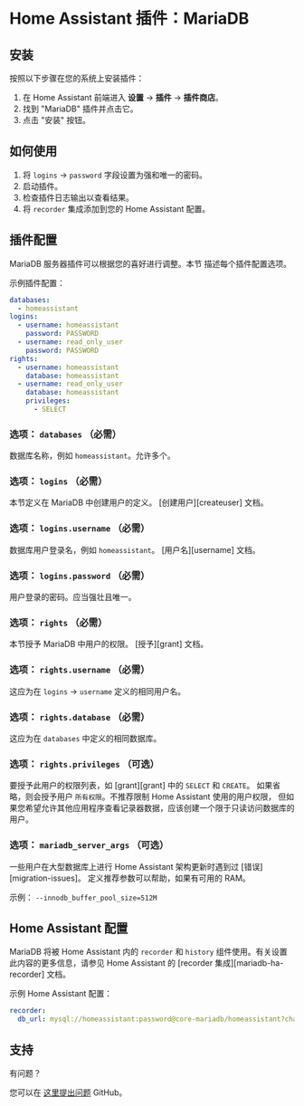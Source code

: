 # Home Assistant 插件：MariaDB

## 安装

按照以下步骤在您的系统上安装插件：

1. 在 Home Assistant 前端进入 **设置** -> **插件** -> **插件商店**。
2. 找到 "MariaDB" 插件并点击它。
3. 点击 "安装" 按钮。

## 如何使用

1. 将 `logins` -> `password` 字段设置为强和唯一的密码。
2. 启动插件。
3. 检查插件日志输出以查看结果。
4. 将 `recorder` 集成添加到您的 Home Assistant 配置。

## 插件配置

MariaDB 服务器插件可以根据您的喜好进行调整。本节
描述每个插件配置选项。

示例插件配置：

```yaml
databases:
  - homeassistant
logins:
  - username: homeassistant
    password: PASSWORD
  - username: read_only_user
    password: PASSWORD
rights:
  - username: homeassistant
    database: homeassistant
  - username: read_only_user
    database: homeassistant
    privileges:
      - SELECT
```

### 选项： `databases` （必需）

数据库名称，例如 `homeassistant`。允许多个。

### 选项： `logins` （必需）

本节定义在 MariaDB 中创建用户的定义。 [创建用户][createuser] 文档。

### 选项： `logins.username` （必需）

数据库用户登录名，例如 `homeassistant`。 [用户名][username] 文档。

### 选项： `logins.password` （必需）

用户登录的密码。应当强壮且唯一。

### 选项： `rights` （必需）

本节授予 MariaDB 中用户的权限。 [授予][grant] 文档。

### 选项： `rights.username` （必需）

这应为在 `logins` -> `username` 定义的相同用户名。

### 选项： `rights.database` （必需）

这应为在 `databases` 中定义的相同数据库。

### 选项： `rights.privileges` （可选）

要授予此用户的权限列表，如 [grant][grant] 中的 `SELECT` 和 `CREATE`。
如果省略，则会授予用户 `所有权限`。不推荐限制 Home Assistant 使用的用户权限，
但如果您希望允许其他应用程序查看记录器数据，应该创建一个限于只读访问数据库的用户。

### 选项： `mariadb_server_args` （可选）

一些用户在大型数据库上进行 Home Assistant 架构更新时遇到过 [错误][migration-issues]。
定义推荐参数可以帮助，如果有可用的 RAM。

示例： `--innodb_buffer_pool_size=512M`

## Home Assistant 配置

MariaDB 将被 Home Assistant 内的 `recorder` 和 `history` 组件使用。有关设置此内容的更多信息，请参见 Home Assistant 的 [recorder 集成][mariadb-ha-recorder] 文档。

示例 Home Assistant 配置：

```yaml
recorder:
  db_url: mysql://homeassistant:password@core-mariadb/homeassistant?charset=utf8mb4
```

## 支持

有问题？

您可以在 [这里提出问题][issue] GitHub。

[aarch64-shield]: https://img.shields.io/badge/aarch64-yes-green.svg
[amd64-shield]: https://img.shields.io/badge/amd64-yes-green.svg
[armv7-shield]: https://img.shields.io/badge/armv7-yes-green.svg
[armhf-shield]: https://img.shields.io/badge/armhf-yes-green.svg
[i386-shield]: https://img.shields.io/badge/i386-yes-green.svg
[issue]: https://github.com/erik73/addon-mariadb/issues
[repository]: https://github.com/erik73/hassio-addons